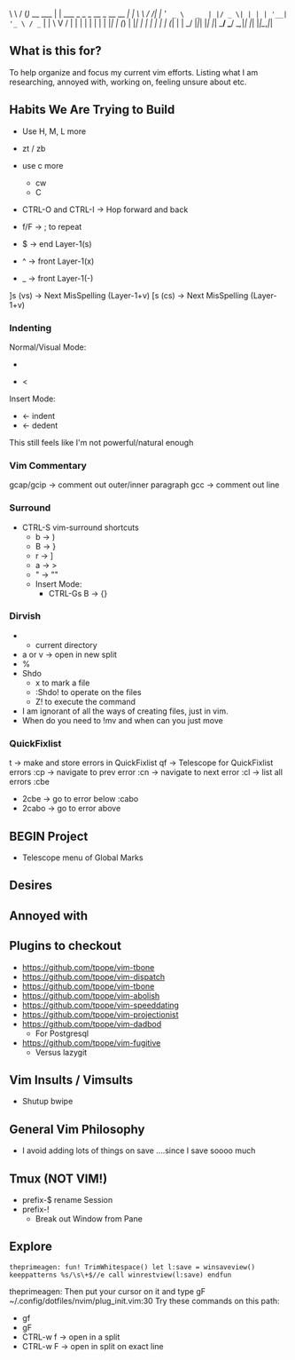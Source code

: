 
\ \   / (_)_ __ ___       | | ___  _   _ _ __ _ __   __ _| |
 \ \ / /| | '_ ` _ \   _  | |/ _ \| | | | '__| '_ \ / _` | |
  \ V / | | | | | | | | |_| | (_) | |_| | |  | | | | (_| | |
   \_/  |_|_| |_| |_|  \___/ \___/ \__,_|_|  |_| |_|\__,_|_|

## What is this for?

To help organize and focus my current vim efforts.
Listing what I am researching, annoyed with, working on, feeling unsure about etc.

## Habits We Are Trying to Build

- Use H, M, L more
- zt / zb

- use c more
  - cw
  - C

- CTRL-O and CTRL-I -> Hop forward and back

- f/F -> ; to repeat

- $ -> end   Layer-1(s)
- ^ -> front Layer-1(x)
- _ -> front Layer-1(-)

]s (vs) -> Next MisSpelling (Layer-1+v)
[s (cs) -> Next MisSpelling (Layer-1+v)

### Indenting

Normal/Visual Mode:
- >
- <

Insert Mode:
- <c-t> <- indent
- <c-d> <- dedent

This still feels like I'm not powerful/natural enough

### Vim Commentary

gcap/gcip -> comment out outer/inner paragraph
gcc       -> comment out line

### Surround

- CTRL-S vim-surround shortcuts
  - b -> )
  - B -> }
  - r -> ]
  - a -> >
  - " -> ""
  - Insert Mode:
    - CTRL-Gs B -> {}

### Dirvish

  - - current directory
  - a or v -> open in new split
  - %
  - Shdo
    - x to mark a file
    - :Shdo! to operate on the files
    - Z! to execute the command
  - I am ignorant of all the ways of creating files, just in vim.
  - When do you need to !mv and when can you just move

### QuickFixlist

<leader>t -> make and store errors in QuickFixlist
<leader>qf -> Telescope for QuickFixlist errors
:cp -> navigate to prev error
:cn -> navigate to next error
:cl -> list all errors
:cbe
  - 2cbe
    -> go to error below
:cabo
  - 2cabo
    -> go to error above

## BEGIN Project

- Telescope menu of Global Marks

## Desires

## Annoyed with

## Plugins to checkout

- https://github.com/tpope/vim-tbone
- https://github.com/tpope/vim-dispatch
- https://github.com/tpope/vim-tbone
- https://github.com/tpope/vim-abolish
- https://github.com/tpope/vim-speeddating
- https://github.com/tpope/vim-projectionist
- https://github.com/tpope/vim-dadbod
  - For Postgresql
- https://github.com/tpope/vim-fugitive
  - Versus lazygit


## Vim Insults / Vimsults

- Shutup bwipe

## General Vim Philosophy

- I avoid adding lots of things on save
  ....since I save soooo much

## Tmux (NOT VIM!)

- prefix-$ rename Session
- prefix-!
  - Break out Window from Pane

## Explore

```
theprimeagen: fun! TrimWhitespace() let l:save = winsaveview() keeppatterns %s/\s\+$//e call winrestview(l:save) endfun
```

theprimeagen: Then put your cursor on it and type gF
~/.config/dotfiles/nvim/plug_init.vim:30
Try these commands on this path:
  - gf
  - gF
  - CTRL-w f -> open in a split
  - CTRL-w F -> open in split on exact line
